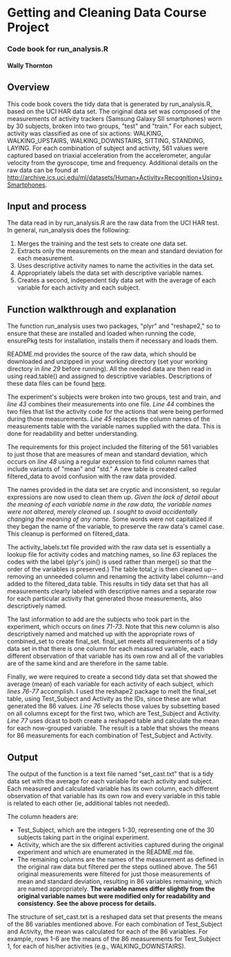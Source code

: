 # Getting and Cleaning Data Course Project
### Code book for run_analysis.R
#### Wally Thornton

## Overview
This code book covers the tidy data that is generated by run\_analysis.R, based on the UCI HAR data set. The original data set was composed of the measurements of activity trackers (Samsung Galaxy SII smartphones) worn by 30 subjects, broken into two groups, "test" and "train." For each subject, activity was classified as one of six actions: WALKING, WALKING\_UPSTAIRS, WALKING_DOWNSTAIRS, SITTING, STANDING, LAYING. For each combination of subject and activity, 561 values were captured based on triaxial acceleration from the accelerometer, angular velocity from the gyroscope, time and frequency. Additional details on the raw data can be found at http://archive.ics.uci.edu/ml/datasets/Human+Activity+Recognition+Using+Smartphones.

## Input and process
The data read in by run\_analysis.R are the raw data from the UCI HAR test. In general, run\_analysis does the following:
1. Merges the training and the test sets to create one data set.
2. Extracts only the measurements on the mean and standard deviation for each measurement.
3. Uses descriptive activity names to name the activities in the data set.
4. Appropriately labels the data set with descriptive variable names.
5. Creates a second, independent tidy data set with the average of each variable for each activity and each subject.

## Function walkthrough and explanation
The function run_analysis uses two packages, "plyr" and "reshape2," so to ensure that these are installed and loaded when running the code, ensurePkg tests for installation, installs them if necessary and loads them.

README.md provides the source of the raw data, which should be downloaded and unzipped in your working directory (set your working directory in *line 29* before running). All the needed data are then read in using read.table() and assigned to descriptive variables. Descriptions of these data files can be found [here](http://archive.ics.uci.edu/ml/datasets/Human+Activity+Recognition+Using+Smartphones).

The experiment's subjects were broken into two groups, test and train, and *line 43* combines their measurements into one file. *Line 44* combines the two files that list the activity code for the actions that were being performed during those measurements. *Line 45* replaces the column names of the measurements table with the variable names supplied with the data. This is done for readability and better understanding.

The requirements for this project included the filtering of the 561 variables to just those that are measures of mean and standard deviation, which occurs on *line 48* using a regular expression to find column names that include variants of "mean" and "std." A new table is created called filtered_data to avoid confusion with the raw data provided.

The names provided in the data set are cryptic and inconsistent, so regular expressions are now used to clean them up. *Given the lack of detail about the meaning of each variable name in the raw data, the variable names were not altered, merely cleaned up. I sought to avoid accidentally changing the meaning of any name.* Some words were not capitalized if they began the name of the variable, to preserve the raw data's camel case. This cleanup is performed on filtered_data.

The activity\_labels.txt file provided with the raw data set is essentially a lookup file for activity codes and matching names, so *line 63* replaces the codes with the label (plyr's join() is used rather than merge() so that the order of the variables is preserved.) The table total\_y is then cleaned up--removing an unneeded column and renaming the activity label column--and added to the filtered_data table. This results in tidy data set that has all measurements clearly labeled with descriptive names and a separate row for each particular activity that generated those measurements, also descriptively named.

The last information to add are the subjects who took part in the experiment, which occurs on *lines 71-73*. Note that this new column is also descriptively named and matched up with the appropriate rows of combined\_set to create final\_set. final_set meets all requirements of a tidy data set in that there is one column for each measured variable, each different observation of that variable has its own row and all of the variables are of the same kind and are therefore in the same table.

Finally, we were required to create a second tidy data set that showed the average (mean) of each variable for each activity of each subject, which *lines 76-77* accomplish. I used the reshape2 package to melt the final\_set table, using Test\_Subject and Activity as the IDs, since these are what generated the 86 values. *Line 76* selects those values by subsetting based on all columns except for the first two, which are Test\_Subject and Activity. *Line 77* uses dcast to both create a reshaped table and calculate the mean for each now-grouped variable. The result is a table that shows the means for 86 measurements for each combination of Test\_Subject and Activity.

## Output
The output of the function is a text file named "set_cast.txt" that is a tidy data set with the average for each variable for each activity and subject. Each measured and calculated variable has its own column, each different observation of that variable has its own row and every variable in this table is related to each other (ie, additional tables not needed).

The column headers are:
* Test_Subject, which are the integers 1-30, representing one of the 30 subjects taking part in the original experiment.
* Activity, which are the six different activities captured during the original experiment and which are enumerated in the README.md file.
* The remaining columns are the names of the measurement as defined in the original raw data but filtered per the steps outlined above. The 561 original measurements were filtered for just those measurements of mean and standard deviation, resulting in 86 variables remaining, which are named appropriately. __The variable names differ slightly from the original variable names but were modified only for readability and consistency. See the above process for details.__

The structure of set\_cast.txt is a reshaped data set that presents the means of the 86 variables mentioned above. For each combination of Test\_Subject and Activity, the mean was calculated for each of the 86 variables. For example, rows 1-6 are the means of the 86 measurements for Test\_Subject 1, for each of his/her activities (e.g., WALKING\_DOWNSTAIRS).